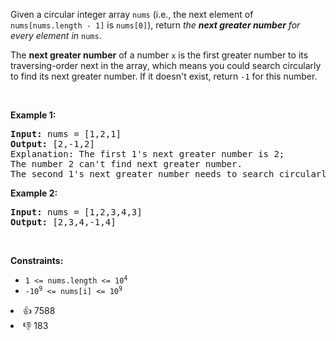<p>Given a circular integer array <code>nums</code> (i.e., the next element of <code>nums[nums.length - 1]</code> is <code>nums[0]</code>), return <em>the <strong>next greater number</strong> for every element in</em> <code>nums</code>.</p>

<p>The <strong>next greater number</strong> of a number <code>x</code> is the first greater number to its traversing-order next in the array, which means you could search circularly to find its next greater number. If it doesn't exist, return <code>-1</code> for this number.</p>

<p>&nbsp;</p> 
<p><strong class="example">Example 1:</strong></p>

<pre>
<strong>Input:</strong> nums = [1,2,1]
<strong>Output:</strong> [2,-1,2]
Explanation: The first 1's next greater number is 2; 
The number 2 can't find next greater number. 
The second 1's next greater number needs to search circularly, which is also 2.
</pre>

<p><strong class="example">Example 2:</strong></p>

<pre>
<strong>Input:</strong> nums = [1,2,3,4,3]
<strong>Output:</strong> [2,3,4,-1,4]
</pre>

<p>&nbsp;</p> 
<p><strong>Constraints:</strong></p>

<ul> 
 <li><code>1 &lt;= nums.length &lt;= 10<sup>4</sup></code></li> 
 <li><code>-10<sup>9</sup> &lt;= nums[i] &lt;= 10<sup>9</sup></code></li> 
</ul>

<div><li>👍 7588</li><li>👎 183</li></div>